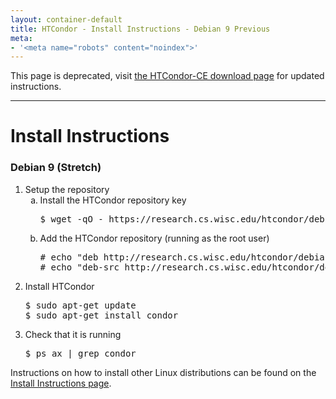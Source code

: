 ```yaml
---
layout: container-default
title: HTCondor - Install Instructions - Debian 9 Previous
meta:
- '<meta name="robots" content="noindex">'
---
```


<span class="text-danger">This page is deprecated, visit <a href="https://htcondor.org/downloads/htcondor-ce">the HTCondor-CE download page</a> for updated instructions.</span>
<hr>


<h1>Install Instructions</h1>


<!-- Page body -->

<h3>Debian 9 (Stretch)</h3>
<ol>
    <li>
        Setup the repository
        <ol type="a">
            <li>
                Install the HTCondor repository key
                <pre>$ wget -qO - https://research.cs.wisc.edu/htcondor/debian/HTCondor-Release.gpg.key | sudo apt-key add -</pre>
            </li>
            <li>
                Add the HTCondor repository (running as the root user)
                <pre># echo "deb http://research.cs.wisc.edu/htcondor/debian/8.6/stretch stretch contrib" >> /etc/apt/sources.list
# echo "deb-src http://research.cs.wisc.edu/htcondor/debian/8.6/stretch stretch contrib" >> /etc/apt/sources.list</pre>
            </li>
        </ol>
    </li>
    <li>
        Install HTCondor
        <pre>$ sudo apt-get update
$ sudo apt-get install condor</pre>
    </li>
    <li>
        Check that it is running
        <pre>$ ps ax | grep condor</pre>
    </li>
</ol>

<p>
    Instructions on how to install other Linux distributions can be found on the <a href="{{ '/instructions' | relative_url }}">Install Instructions page</a>.
</p>